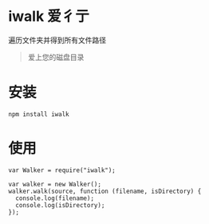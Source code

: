 iwalk 爱彳亍
=========
遍历文件夹并得到所有文件路径

> 爱上您的磁盘目录

# 安装

```
npm install iwalk
```
# 使用

```
var Walker = require("iwalk");

var walker = new Walker();
walker.walk(source, function (filename, isDirectory) {
  console.log(filename);
  console.log(isDirectory);
});

```
